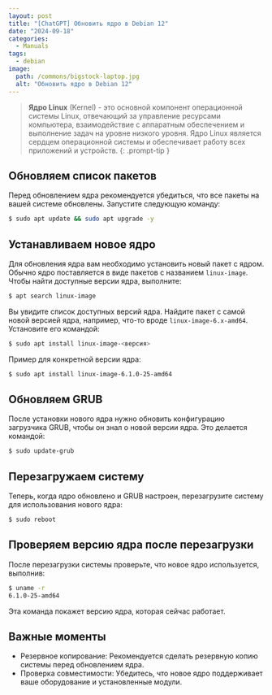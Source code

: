 ```yaml
---
layout: post
title: "[ChatGPT] Обновить ядро в Debian 12"
date: "2024-09-18"
categories:
  - Manuals
tags:
  - debian
image:
  path: /commons/bigstock-laptop.jpg
  alt: "Обновить ядро в Debian 12"
---
```


> **Ядро Linux** (Kernel) - это основной компонент операционной системы Linux, отвечающий за управление ресурсами компьютера, взаимодействие с аппаратным обеспечением и выполнение задач на уровне низкого уровня. Ядро Linux является сердцем операционной системы и обеспечивает работу всех приложений и устройств.
{: .prompt-tip }

## Обновляем список пакетов

Перед обновлением ядра рекомендуется убедиться, что все пакеты на вашей системе обновлены. Запустите следующую команду:

```sh
$ sudo apt update && sudo apt upgrade -y
```

## Устанавливаем новое ядро

Для обновления ядра вам необходимо установить новый пакет с ядром. Обычно ядро поставляется в виде пакетов с названием `linux-image`. Чтобы найти доступные версии ядра, выполните:

```sh
$ apt search linux-image
```

Вы увидите список доступных версий ядра. Найдите пакет с самой новой версией ядра, например, что-то вроде `linux-image-6.x-amd64`. Установите его командой:

```sh
$ sudo apt install linux-image-<версия>
```

Пример для конкретной версии ядра:

```sh
$ sudo apt install linux-image-6.1.0-25-amd64
```

## Обновляем GRUB

После установки нового ядра нужно обновить конфигурацию загрузчика GRUB, чтобы он знал о новой версии ядра. Это делается командой:

```sh
$ sudo update-grub
```

## Перезагружаем систему

Теперь, когда ядро обновлено и GRUB настроен, перезагрузите систему для использования нового ядра:

```sh
$ sudo reboot
```

## Проверяем версию ядра после перезагрузки

После перезагрузки системы проверьте, что новое ядро используется, выполнив:

```sh
$ uname -r
6.1.0-25-amd64
```

Эта команда покажет версию ядра, которая сейчас работает.

## Важные моменты

- Резервное копирование: Рекомендуется сделать резервную копию системы перед обновлением ядра.
- Проверка совместимости: Убедитесь, что новое ядро поддерживает ваше оборудование и установленные модули.
